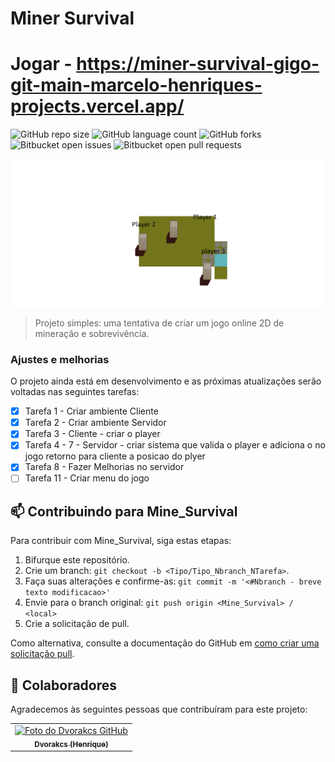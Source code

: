 # Miner Survival
# Jogar - https://miner-survival-gigo-git-main-marcelo-henriques-projects.vercel.app/
![GitHub repo size](https://img.shields.io/github/repo-size/Dvorakcs/MinerSurvival?style=for-the-badge)
![GitHub language count](https://img.shields.io/github/languages/count/Dvorakcs/MinerSurvival?style=for-the-badge)
![GitHub forks](https://img.shields.io/github/forks/Dvorakcs/MinerSurvival?style=for-the-badge)
![Bitbucket open issues](https://img.shields.io/bitbucket/issues/Dvorakcs/MinerSurvival?style=for-the-badge)
![Bitbucket open pull requests](https://img.shields.io/bitbucket/pr-raw/Dvorakcs/MinerSurvival?style=for-the-badge)

<img src="./GamePng.png" alt="Exemplo imagem">

> Projeto simples: uma tentativa de criar um jogo online 2D de mineração e sobrevivência.

### Ajustes e melhorias

O projeto ainda está em desenvolvimento e as próximas atualizações serão voltadas nas seguintes tarefas:

- [x] Tarefa 1 - Criar ambiente Cliente
- [x] Tarefa 2 - Criar ambiente Servidor
- [x] Tarefa 3 - Cliente - criar o player
- [x] Tarefa 4 - 7 - Servidor - criar sistema que valida o player e adiciona o no jogo retorno para cliente a posicao do plyer
- [x] Tarefa 8 - Fazer Melhorias no servidor 
- [ ] Tarefa 11 - Criar menu do jogo 

## 📫 Contribuindo para Mine_Survival

Para contribuir com Mine_Survival, siga estas etapas:

1. Bifurque este repositório.
2. Crie um branch: `git checkout -b <Tipo/Tipo_Nbranch_NTarefa>`.
3. Faça suas alterações e confirme-as: `git commit -m '<#Nbranch - breve texto modificacao>'`
4. Envie para o branch original: `git push origin <Mine_Survival> / <local>`
5. Crie a solicitação de pull.

Como alternativa, consulte a documentação do GitHub em [como criar uma solicitação pull](https://help.github.com/en/github/collaborating-with-issues-and-pull-requests/creating-a-pull-request).

## 🤝 Colaboradores

Agradecemos às seguintes pessoas que contribuíram para este projeto:

<table>
  <tr>
    <td align="center">
      <a href="#">
        <img src="https://avatars.githubusercontent.com/u/80294621?v=4" width="100px;" alt="Foto do Dvorakcs GitHub"/><br>
        <sub>
          <b>Dvorakcs (Henrique)</b>
        </sub>
      </a>
    </td>
  </tr>
</table>

